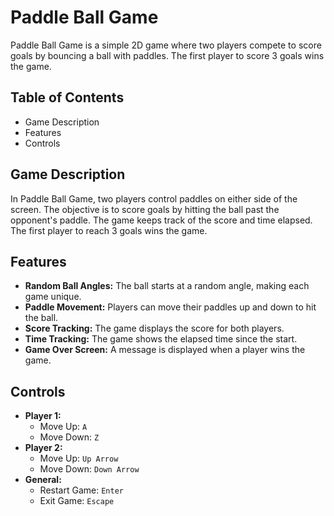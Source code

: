 # Paddle Ball Game

Paddle Ball Game is a simple 2D game where two players compete to score goals by bouncing a ball with paddles. The first player to score 3 goals wins the game.

## Table of Contents

- Game Description
- Features
- Controls

## Game Description

In Paddle Ball Game, two players control paddles on either side of the screen. The objective is to score goals by hitting the ball past the opponent's paddle. The game keeps track of the score and time elapsed. The first player to reach 3 goals wins the game. 

## Features

- **Random Ball Angles:** The ball starts at a random angle, making each game unique.
- **Paddle Movement:** Players can move their paddles up and down to hit the ball.
- **Score Tracking:** The game displays the score for both players.
- **Time Tracking:** The game shows the elapsed time since the start.
- **Game Over Screen:** A message is displayed when a player wins the game.

## Controls

- **Player 1:**
  - Move Up: `A`
  - Move Down: `Z`
- **Player 2:**
  - Move Up: `Up Arrow`
  - Move Down: `Down Arrow`
- **General:**
  - Restart Game: `Enter`
  - Exit Game: `Escape`
